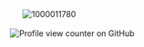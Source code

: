 


ㅤㅤㅤㅤㅤㅤ![1000011780](https://github.com/user-attachments/assets/f16334ec-5fa2-473d-807c-dd39d57a3694)








ㅤㅤㅤㅤ ![Profile view counter on GitHub](https://komarev.com/ghpvc/?username=25-00-at&color=9fafab)
